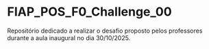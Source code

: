 # FIAP_POS_F0_Challenge_00
Repositório dedicado a realizar o desafio proposto pelos professores durante a aula inaugural no dia 30/10/2025.
